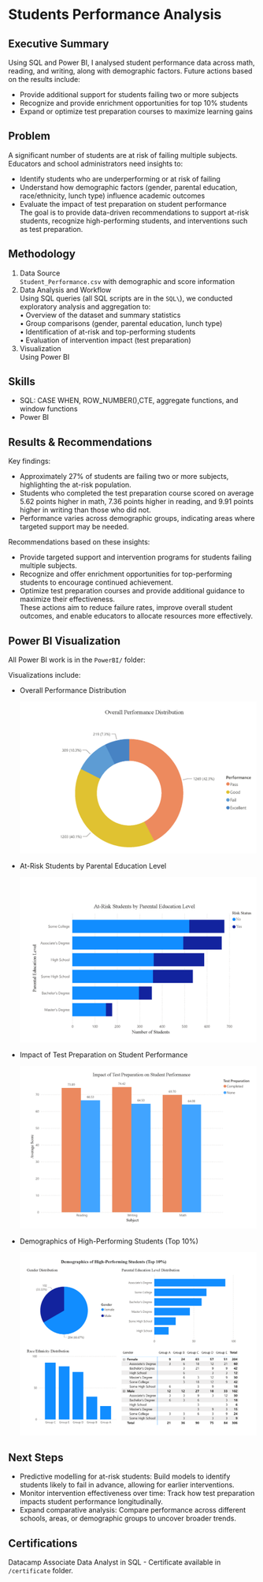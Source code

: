 # Students Performance Analysis

## Executive Summary
Using SQL and Power BI, I analysed student performance data across math, reading, and writing, along with demographic factors. Future actions based on the results include:  
- Provide additional support for students failing two or more subjects  
- Recognize and provide enrichment opportunities for top 10% students  
- Expand or optimize test preparation courses to maximize learning gains  

## Problem
A significant number of students are at risk of failing multiple subjects. Educators and school administrators need insights to:  
- Identify students who are underperforming or at risk of failing  
- Understand how demographic factors (gender, parental education, race/ethnicity, lunch type) influence academic outcomes  
- Evaluate the impact of test preparation on student performance  
The goal is to provide data-driven recommendations to support at-risk students, recognize high-performing students, and interventions such as test preparation.  

## Methodology  
1.	Data Source  
  `Student_Performance.csv` with demographic and score information  
2.	Data Analysis and Workflow  
  Using SQL queries (all SQL scripts are in the `SQL\`), we conducted exploratory analysis and aggregation to:  
    •	Overview of the dataset and summary statistics  
    •	Group comparisons (gender, parental education, lunch type)  
    •	Identification of at-risk and top-performing students  
    •	Evaluation of intervention impact (test preparation)  
3.	Visualization  
  Using Power BI  

## Skills 
- SQL: CASE WHEN, ROW_NUMBER(),CTE, aggregate functions, and window functions  
- Power BI  

## Results & Recommendations
Key findings:  
  - Approximately 27% of students are failing two or more subjects, highlighting the at-risk population.  
  - Students who completed the test preparation course scored on average 5.62 points higher in math, 7.36 points higher in reading, and 9.91 points higher in writing than those who did not.  
  - Performance varies across demographic groups, indicating areas where targeted support may be needed.  

Recommendations based on these insights:  
  - Provide targeted support and intervention programs for students failing multiple subjects.  
  - Recognize and offer enrichment opportunities for top-performing students to encourage continued achievement.  
  - Optimize test preparation courses and provide additional guidance to maximize their effectiveness.  
These actions aim to reduce failure rates, improve overall student outcomes, and enable educators to allocate resources more effectively.  

## Power BI Visualization
All Power BI work is in the `PowerBI/` folder:  

Visualizations include:

- Overall Performance Distribution
  
  ![Overall Performance Distribution](PowerBI/OverallPerformanceDistribution.png)

- At-Risk Students by Parental Education Level

  ![At Risk Students by Parental Education Level](PowerBI/AtRiskStudentsbyParentalEducationLevel.png)

- Impact of Test Preparation on Student Performance
  
  ![Impact of Test Preparation on Student Performance](PowerBI/ImpactofTestPreparationonStudentPerformance.png)

- Demographics of High-Performing Students (Top 10%)
  
  ![Demographics of High-Performing Students](PowerBI/DemographicsofHighPerformingStudents.png)


## Next Steps  
- Predictive modelling for at-risk students: Build models to identify students likely to fail in advance, allowing for earlier interventions.  
- Monitor intervention effectiveness over time: Track how test preparation impacts student performance longitudinally.  
- Expand comparative analysis: Compare performance across different schools, areas, or demographic groups to uncover broader trends.  


## Certifications
Datacamp Associate Data Analyst in SQL - Certificate available in `/certificate` folder.


